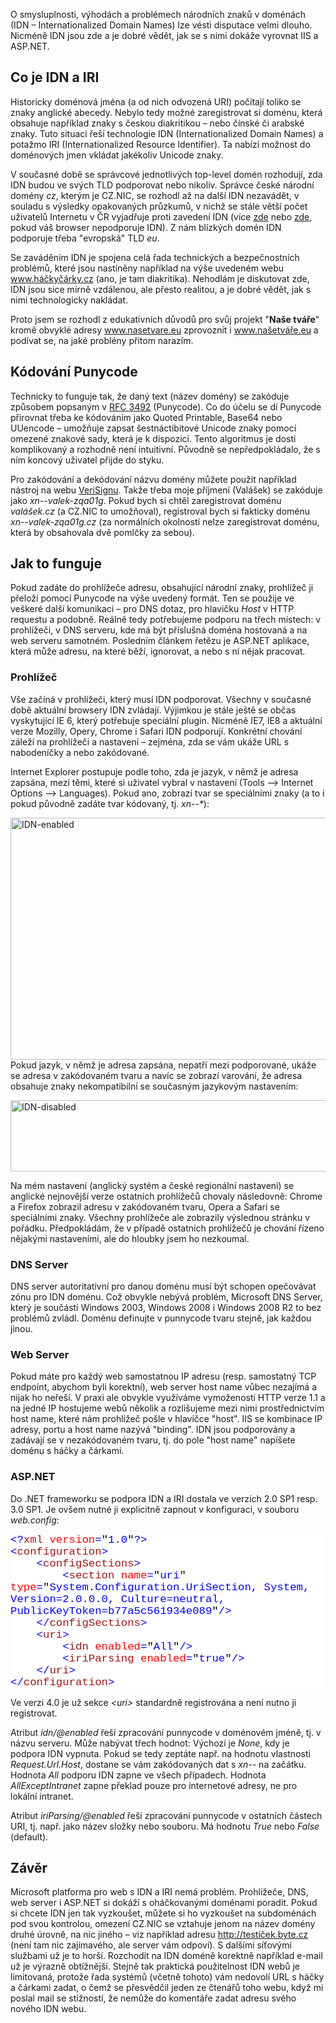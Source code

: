 <!-- dcterms:identifier = aspnetcz#263 -->
<!-- dcterms:title = Háčky a čárky v doméně – úvod do IDN v ASP.NET -->
<!-- dcterms:abstract = O smysluplnosti, výhodách a problémech národních znaků v doménách (IDN – Internationalized Domain Names) lze vésti disputace velmi dlouho. Nicméně IDN jsou zde a je dobré vědět, jak se s nimi dokáže vyrovnat IIS a ASP.NET. -->
<!-- np9:categoryId = 4 -->
<!-- x4w:category = IT -->
<!-- np9:authorId = 1 -->
<!-- np9:authorEmail = michal.valasek@altairis.cz -->
<!-- dcterms:creator = Michal Altair Valášek -->
<!-- dcterms:created = 2010-04-17T15:35:27.36+02:00 -->
<!-- dcterms:date = 2010-04-17T15:35:27.36+02:00 -->

<p>O smysluplnosti, výhodách a problémech národních znaků v doménách (IDN – Internationalized Domain Names) lze vésti disputace velmi dlouho. Nicméně IDN jsou zde a je dobré vědět, jak se s nimi dokáže vyrovnat IIS a ASP.NET. </p>  <h2>Co je IDN a IRI</h2>  <p>Historicky doménová jména (a od nich odvozená URI) počítají toliko se znaky anglické abecedy. Nebylo tedy možné zaregistrovat si doménu, která obsahuje například znaky s českou diakritikou – nebo čínské či arabské znaky. Tuto situaci řeší technologie IDN (Internationalized Domain Names) a potažmo IRI (Internationalized Resource Identifier). Ta nabízí možnost do doménových jmen vkládat jakékoliv Unicode znaky.</p>  <p>V současné době se správcové jednotlivých top-level domén rozhodují, zda IDN budou ve svých TLD podporovat nebo nikoliv. Správce české národní domény <em>cz</em>, kterým je CZ.NIC, se rozhodl až na další IDN nezavádět, v souladu s výsledky opakovaných průzkumů, v nichž se stále větší počet uživatelů Internetu v ČR vyjadřuje proti zavedení IDN (více <a href="http://www.h&aacute;čkyč&aacute;rky.cz/">zde</a> nebo <a href="http://www.nic.cz/page/451/">zde</a>, pokud váš browser nepodporuje IDN). Z nám blízkých domén IDN podporuje třeba &quot;evropská&quot; TLD <em>eu</em>.</p>  <p>Se zaváděním IDN je spojena celá řada technických a bezpečnostních problémů, které jsou nastíněny například na výše uvedeném webu <a href="http://www.h&aacute;čkyč&aacute;rky.cz">www.háčkyčárky.cz</a> (ano, je tam diakritika). Nehodlám je diskutovat zde, IDN jsou sice mírně vzdálenou, ale přesto realitou, a je dobré vědět, jak s nimi technologicky nakládat.</p>  <p>Proto jsem se rozhodl z edukativních důvodů pro svůj projekt &quot;<strong>Naše tváře</strong>&quot; kromě obvyklé adresy <a href="http://www.nasetvare.eu">www.nasetvare.eu</a> zprovoznit i <a href="http://www.na&scaron;etv&aacute;ře.eu">www.našetváře.eu</a> a podívat se, na jaké problény přitom narazím.</p>  <h2>Kódování Punycode</h2>  <p>Technicky to funguje tak, že daný text (název domény) se zakóduje způsobem popsaným v <a href="http://tools.ietf.org/html/rfc3492">RFC 3492</a> (Punycode). Co do účelu se dí Punycode přirovnat třeba ke kódováním jako Quoted Printable, Base64 nebo UUencode – umožňuje zapsat šestnáctibitové Unicode znaky pomocí omezené znakové sady, která je k dispozici. Tento algoritmus je dosti komplikovaný a rozhodně není intuitivní. Původně se nepředpokládalo, že s ním koncový uživatel přijde do styku.</p>  <p>Pro zakódování a dekódování názvu domény můžete použít například nástroj na webu <a href="http://mct.verisign-grs.com/">VeriSignu</a>. Takže třeba moje příjmení (Valášek) se zakóduje jako <em>xn--valek-zqa01g</em>. Pokud bych si chtěl zaregistrovat doménu <em>valášek.cz</em> (a CZ.NIC to umožňoval), registroval bych si fakticky doménu <em>xn--valek-zqa01g.cz</em> (za normálních okolností nelze zaregistrovat doménu, která by obsahovala dvě pomlčky za sebou).</p>  <h2>Jak to funguje</h2>  <p>Pokud zadáte do prohlížeče adresu, obsahující národní znaky, prohlížeč ji přeloží pomocí Punycode na výše uvedený formát. Ten se použije ve veškeré další komunikaci – pro DNS dotaz, pro hlavičku <em>Host</em> v HTTP requestu a podobně. Reálně tedy potřebujeme podporu na třech místech: v prohlížeči, v DNS serveru, kde má být příslušná doména hostovaná a na web serveru samotném. Posledním článkem řetězu je ASP.NET aplikace, která může adresu, na které běží, ignorovat, a nebo s ní nějak pracovat.</p>  <h3>Prohlížeč</h3>  <p>Vše začíná v prohlížeči, který musí IDN podporovat. Všechny v současné době aktuální browsery IDN zvládají. Výjimkou je stále ještě se občas vyskytující IE 6, který potřebuje speciální plugin. Nicméně IE7, IE8 a aktuální verze Mozilly, Opery, Chrome i Safari IDN podporují. Konkrétní chování záleží na prohlížeči a nastavení – zejména, zda se vám ukáže URL s nabodeníčky a nebo zakódované.</p>  <p>Internet Explorer postupuje podle toho, zda je jazyk, v němž je adresa zapsána, mezi těmi, které si uživatel vybral v nastavení (Tools –&gt; Internet Options –&gt; Languages). Pokud ano, zobrazí tvar se speciálními znaky (a to i pokud původně zadáte tvar kódovaný, tj. <em>xn--*</em>):</p>  <p><a href="https://www.cdn.altairis.cz/Blog/2010/20100417-IDN-enabled_2.png"><img style="border-right-width: 0px; display: block; float: none; border-top-width: 0px; border-bottom-width: 0px; margin-left: auto; border-left-width: 0px; margin-right: auto" title="IDN-enabled" border="0" alt="IDN-enabled" src="https://www.cdn.altairis.cz/Blog/2010/20100417-IDN-enabled_thumb.png" width="571" height="387"></a> Pokud jazyk, v němž je adresa zapsána, nepatří mezi podporované, ukáže se adresa v zakódovaném tvaru a navíc se zobrazí varování, že adresa obsahuje znaky nekompatibilní se současným jazykovým nastavením:</p>  <p><a href="https://www.cdn.altairis.cz/Blog/2010/20100417-IDN-disabled_2.png"><img style="border-right-width: 0px; display: block; float: none; border-top-width: 0px; border-bottom-width: 0px; margin-left: auto; border-left-width: 0px; margin-right: auto" title="IDN-disabled" border="0" alt="IDN-disabled" src="https://www.cdn.altairis.cz/Blog/2010/20100417-IDN-disabled_thumb.png" width="569" height="114"></a> </p>  <p>  <p>Na mém nastavení (anglický systém a české regionální nastavení) se anglické nejnovější verze ostatních prohlížečů chovaly následovně: Chrome a Firefox zobrazil adresu v zakódovaném tvaru, Opera a Safari se speciálními znaky. Všechny prohlížeče ale zobrazily výslednou stránku v pořádku. Předpokládám, že v případě ostatních prohlížečů je chování řízeno nějakými nastaveními, ale do hloubky jsem ho nezkoumal.</p>  <h3>DNS Server</h3>  <p>DNS server autoritativní pro danou doménu musí být schopen opečovávat zónu pro IDN doménu. Což obvykle nebývá problém, Microsoft DNS Server, který je součástí Windows 2003, Windows 2008 i Windows 2008 R2 to bez problémů zvládl. Doménu definujte v punnycode tvaru stejně, jak každou jinou.</p>  <h3>Web Server</h3>  <p>Pokud máte pro každý web samostatnou IP adresu (resp. samostatný TCP endpoint, abychom byli korektní), web server host name vůbec nezajímá a nijak ho neřeší. V praxi ale obvykle využíváme vymožeností HTTP verze 1.1 a na jedné IP hostujeme webů několik a rozlišujeme mezi nimi prostřednictvím host name, které nám prohlížeč pošle v hlavičce &quot;host&quot;. IIS se kombinace IP adresy, portu a host name nazývá &quot;binding&quot;. IDN jsou podporovány a zadávají se v nezakódovaném tvaru, tj. do pole &quot;host name&quot; napíšete doménu s háčky a čárkami.</p>  <h3>ASP.NET</h3>  <p>Do .NET frameworku se podpora IDN a IRI dostala ve verzích 2.0 SP1 resp. 3.0 SP1. Je ovšem nutné ji explicitně zapnout v konfiguraci, v souboru <em>web.config</em>:</p>  <div style="font-family: consolas, &#39;Courier New&#39;, monospace; background: white; color: black; font-size: 13pt">   <p style="margin: 0px"><span style="color: blue">&lt;?</span><span style="color: #a31515">xml</span><span style="color: blue"> </span><span style="color: red">version</span><span style="color: blue">=</span>&quot;<span style="color: blue">1.0</span>&quot;<span style="color: blue">?&gt;</span></p>    <p style="margin: 0px"><span style="color: blue">&lt;</span><span style="color: #a31515">configuration</span><span style="color: blue">&gt;</span></p>    <p style="margin: 0px"><span style="color: blue">&#160;&#160;&#160; &lt;</span><span style="color: #a31515">configSections</span><span style="color: blue">&gt;</span></p>    <p style="margin: 0px"><span style="color: blue">&#160;&#160;&#160;&#160;&#160;&#160;&#160; &lt;</span><span style="color: #a31515">section</span><span style="color: blue"> </span><span style="color: red">name</span><span style="color: blue">=</span>&quot;<span style="color: blue">uri</span>&quot;<span style="color: blue"> </span><span style="color: red">type</span><span style="color: blue">=</span>&quot;<span style="color: blue">System.Configuration.UriSection, System, Version=2.0.0.0, Culture=neutral, PublicKeyToken=b77a5c561934e089</span>&quot;<span style="color: blue">/&gt;</span></p>    <p style="margin: 0px"><span style="color: blue">&#160;&#160;&#160; &lt;/</span><span style="color: #a31515">configSections</span><span style="color: blue">&gt;</span></p>    <p style="margin: 0px"><span style="color: blue">&#160;&#160;&#160; &lt;</span><span style="color: #a31515">uri</span><span style="color: blue">&gt;</span></p>    <p style="margin: 0px"><span style="color: blue">&#160;&#160;&#160;&#160;&#160;&#160;&#160; &lt;</span><span style="color: #a31515">idn</span><span style="color: blue"> </span><span style="color: red">enabled</span><span style="color: blue">=</span>&quot;<span style="color: blue">All</span>&quot;<span style="color: blue">/&gt;</span></p>    <p style="margin: 0px"><span style="color: blue">&#160;&#160;&#160;&#160;&#160;&#160;&#160; &lt;</span><span style="color: #a31515">iriParsing</span><span style="color: blue"> </span><span style="color: red">enabled</span><span style="color: blue">=</span>&quot;<span style="color: blue">true</span>&quot;<span style="color: blue">/&gt;</span></p>    <p style="margin: 0px"><span style="color: blue">&#160;&#160;&#160; &lt;/</span><span style="color: #a31515">uri</span><span style="color: blue">&gt;</span></p>    <p style="margin: 0px"><span style="color: blue">&lt;/</span><span style="color: #a31515">configuration</span><span style="color: blue">&gt;</span></p> </div>  <p>Ve verzi 4.0 je už sekce <em>&lt;uri&gt;</em> standardně registrována a není nutno ji registrovat.</p>  <p>  <p>Atribut <em>idn/@enabled</em> řeší zpracování punnycode v doménovém jméně, tj. v názvu serveru. Může nabývat třech hodnot: Výchozí je <em>None</em>, kdy je podpora IDN vypnuta. Pokud se tedy zeptáte např. na hodnotu vlastnosti <em>Request.Url.Host</em>, dostane se vám zakódovaných dat s <em>xn--</em> na začátku. Hodnota <em>All</em> podporu IDN zapne ve všech případech. Hodnota <em>AllExceptIntranet</em> zapne překlad pouze pro internetové adresy, ne pro lokální intranet.</p>  <p>Atribut <em>iriParsing/@enabled</em> řeší zpracování punnycode v ostatních částech URI, tj. např. jako název složky nebo souboru. Má hodnotu <em>True</em> nebo <em>False</em> (default).</p>  <h2>Závěr</h2>  <p>Microsoft platforma pro web s IDN a IRI nemá problém. Prohlížeče, DNS, web server i ASP.NET si dokáží s oháčkovanými doménami poradit. Pokud si chcete IDN jen tak vyzkoušet, můžete si ho vyzkoušet na subdoménách pod svou kontrolou, omezení CZ.NIC se vztahuje jenom na název domény druhé úrovně, na nic jiného – viz například adresu <a href="http://test&iacute;ček.byte.cz">http://testíček.byte.cz</a> (není tam nic zajímavého, ale server vám odpoví). S dalšími síťovými službami už je to horší. Rozchodit na IDN doméně korektně například e-mail už je výrazně obtížnější. Stejně tak praktická použitelnost IDN webů je limitovaná, protože řada systémů (včetně tohoto) vám nedovolí URL s háčky a čárkami zadat, o čemž se přesvědčil jeden ze čtenářů toho webu, když mi poslal mail se stížností, že nemůže do komentáře zadat adresu svého nového IDN webu.</p>